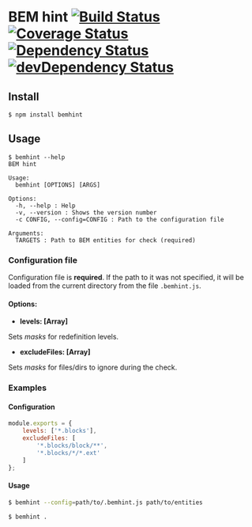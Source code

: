 # BEM hint [![Build Status](https://travis-ci.org/eGavr/bemhint.svg)](https://travis-ci.org/eGavr/bemhint) [![Coverage Status](https://img.shields.io/coveralls/eGavr/bemhint.svg)](https://coveralls.io/r/eGavr/bemhint?branch=master) [![Dependency Status](https://david-dm.org/eGavr/bemhint.svg)](https://david-dm.org/eGavr/bemhint) [![devDependency Status](https://david-dm.org/eGavr/bemhint/dev-status.svg)](https://david-dm.org/eGavr/bemhint#info=devDependencies)

## Install

```
$ npm install bemhint
```

## Usage

```
$ bemhint --help
BEM hint

Usage:
  bemhint [OPTIONS] [ARGS]

Options:
  -h, --help : Help
  -v, --version : Shows the version number
  -c CONFIG, --config=CONFIG : Path to the configuration file

Arguments:
  TARGETS : Path to BEM entities for check (required)
```

### Configuration file

Configuration file is **required**. If the path to it was not specified, it will be loaded from the current directory from the file `.bemhint.js`.

#### Options:

* **levels: [Array]**

Sets _masks_ for redefinition levels.

* **excludeFiles: [Array]**

Sets _masks_ for files/dirs to ignore during the check.


### Examples

#### Configuration

```js
module.exports = {
    levels: ['*.blocks'],
    excludeFiles: [
        '*.blocks/block/**',
        '*.blocks/*/*.ext'
    ]
};
```

#### Usage

```bash
$ bemhint --config=path/to/.bemhint.js path/to/entities

$ bemhint .
```
